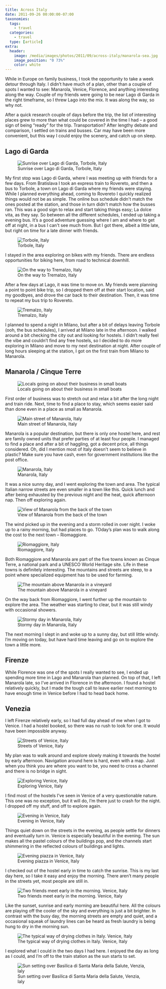 ```yaml
---
title: Across Italy
date: 2011-09-26 00:00:00-07:00
taxonomies:
  tags:
    - travel
  categories:
    - travel
  type: [article]
extra:
  header:
    image: /media/images/photos/2011/09/across-italy/manarola-sea.jpg
    image_position: "0 73%"
    color: white
---
```

While in Europe on family business, I took the opportunity to take a week detour through Italy. I didn’t have much of a plan, other than a couple of spots I wanted to see: Manarola, Venice, Florence, and anything interesting along the way. Couple of my friends were going to be near Lago di Garda in the right timeframe, so I threw Lago into the mix. It was along the way, so why not.

After a quick research couple of days before the trip, the list of interesting places grew to more than what could be covered in the time I had – a good sign of being “ready” for the trip. Transportation? After lengthy debate and comparison, I settled on trains and busses. Car may have been more convenient, but this way I could enjoy the scenery, and catch up on sleep.

## Lago di Garda

<figure>
  <img src="/media/images/photos/2011/09/across-italy/lago-sunrise.jpg" title="Sunrise over Lago di Garda, Torbole, Italy"/>
  <figcaption>Sunrise over Lago di Garda, Torbole, Italy</figcaption>
</figure>

My first stop was Lago di Garda, where I was meeting up with friends for a few days. From Bratislava I took an express train to Rovereto, and then a bus to Torbole, a town on Lago di Garda where my friends were staying. While I planned everything ahead, coming to Rovereto I quickly realized things would not be as simple. The online bus schedule didn't match the ones posted at the station, and those in turn didn't match how the busses ran. This was a good sign to relax and start taking things easy; La dolce vita, as they say. So between all the different schedules, I ended up taking a evening bus. It’s a good adventure guessing where I am and where to get off at night, in a bus I can't see much from. But I got there, albeit a little late, but right on time for a late dinner with friends.

<figure>
  <img src="/media/images/photos/2011/09/across-italy/lago-torbole.jpg" title="Torbole, Italy"/>
  <figcaption>Torbole, Italy</figcaption>
</figure>

I stayed in the area exploring on bikes with my friends. There are endless opportunities for biking here, from road to technical downhill.

<figure>
  <img src="/media/images/photos/2011/09/across-italy/lago-tremalzo2.jpg" title="On the way to Tremalzo, Italy"/>
  <figcaption>On the way to Tremalzo, Italy</figcaption>
</figure>

After a few days at Lago, it was time to move on. My friends were planning a point to point bike trip, so I dropped them off at their start location, said my goodbyes, and drove the car back to their destination. Then, it was time to repeat my bus trip to Rovereto.

<figure>
  <img src="/media/images/photos/2011/09/across-italy/lago-tremalzo.jpg" title="Tremalzo, Italy"/>
  <figcaption>Tremalzo, Italy</figcaption>
</figure>

I planned to spend a night in Milano, but after a bit of delays leaving Torbole (ooh, the bus schedules), I arrived at Milano late in the afternoon. I walked around a bit checking the city out and looking for hostels. I didn’t really feel the vibe and couldn’t find any free hostels, so I decided to do more exploring in Milano and move to my next destination at night. After couple of long hours sleeping at the station, I got on the first train from Milano to Manarola.

## Manarola / Cinque Terre

<figure>
  <img src="/media/images/photos/2011/09/across-italy/manarola-sea.jpg" title="Locals going on about their business in small boats"/>
  <figcaption>Locals going on about their business in small boats</figcaption>
</figure>

First order of business was to stretch out and relax a bit after the long night and train ride. Next, time to find a place to stay, which seems easier said than done even in a place as small as Manarola.

<figure>
  <img src="/media/images/photos/2011/09/across-italy/manarola-mainstreet.jpg" title="Main street of Manarola, Italy"/>
  <figcaption>Main street of Manarola, Italy</figcaption>
</figure>

Manarola is a popular destination, but there is only one hostel here, and rest are family owned units that prefer parties of at least four people. I managed to find a place and after a bit of haggling, got a decent price, all things considered. Oh, did I mention most of Italy doesn't seem to believe in plastic? Make sure you have cash, even for government institutions like the post office.

<figure>
  <img src="/media/images/photos/2011/09/across-italy/manarola.jpg" title="Manarola, Italy"/>
  <figcaption>Manarola, Italy</figcaption>
</figure>

It was a nice sunny day, and I went exploring the town and area. The typical Italian narrow streets are even smaller in a town like this. Quick lunch and after being exhausted by the previous night and the heat, quick afternoon nap. Then off exploring again.

<figure>
  <img src="/media/images/photos/2011/09/across-italy/manarola-pano.jpg" title="View of Manarola from the back of the town"/>
  <figcaption>View of Manarola from the back of the town</figcaption>
</figure>

The wind picked up in the evening and a storm rolled in over night. I woke up to a rainy morning, but had places to go. TOday’s plan was to walk along the cost to the next town – Riomaggiore.

<figure>
  <img src="/media/images/photos/2011/09/across-italy/manarola-riomaggiore.jpg" title="Riomaggiore, Italy"/>
  <figcaption>Riomaggiore, Italy</figcaption>
</figure>

Both Riomaggiore and Manarola are part of the five towns known as Cinque Terre, a national park and a UNESCO World Heritage site. Life in these towns is definitely interesting. The mountains and streets are steep, to a point where specialized equipment has to be used for farming.

<figure>
  <img src="/media/images/photos/2011/09/across-italy/manarola-fields.jpg" title="The mountain above Manarola in a vineyard"/>
  <figcaption>The mountain above Manarola in a vineyard</figcaption>
</figure>

On the way back from Riomaggiore, I went further up the mountain to explore the area. The weather was starting to clear, but it was still windy with occasional showers.

<figure>
  <img src="/media/images/photos/2011/09/across-italy/manarola-storm.jpg" title="Stormy day in Manarola, Italy"/>
  <figcaption>Stormy day in Manarola, Italy</figcaption>
</figure>

The next morning I slept in and woke up to a sunny day, but still little windy. I’m moving on today, but have hard time leaving and go on to explore the town a little more.


## Firenze

While Florence was one of the spots I really wanted to see, I ended up spending more time in Lago and Manarola than planned. On top of that, I left Manarola late, so I’ve arrived in Florence in the afternoon. I found a hostel relatively quickly, but I made the tough call to leave earlier next morning to have enough time in Venice before I had to head back home.

## Venezia

I left Firenze relatively early, so I had full day ahead of me when I got to Venice. I had a hostel booked, so there was no rush to look for one. It would have been impossible anyway.

<figure>
  <img src="/media/images/photos/2011/09/across-italy/venezia-welcome.jpg" title="Streets of Venice, Italy"/>
  <figcaption>Streets of Venice, Italy</figcaption>
</figure>

My plan was to walk around and explore slowly making it towards the hostel by early afternoon. Navigation around here is hard, even with a map. Just when you think you are where you want to be, you need to cross a channel and there is no bridge in sight.

<figure>
  <img src="/media/images/photos/2011/09/across-italy/venezia-exploring.jpg" title="Exploring Venice, Italy"/>
  <figcaption>Exploring Venice, Italy</figcaption>
</figure>

I find most of the hostels I’ve seen in Venice of a very questionable nature. This one was no exception, but it will do, I’m there just to crash for the night. I dropped off my stuff, and off to explore again.

<figure>
  <img src="/media/images/photos/2011/09/across-italy/venezia-evening.jpg" title="Evening in Venice, Italy"/>
  <figcaption>Evening in Venice, Italy</figcaption>
</figure>

Things quiet down on the streets in the evening, as people settle for dinners and eventually turn in. Venice is especially beautiful in the evening. The sun makes all the pastel colours of the buildings pop, and the channels start shimmering in the reflected colours of buildings and lights.

<figure>
  <img src="/media/images/photos/2011/09/across-italy/venezia-evening-piazza.jpg" title="Evening piazza in Venice, Italy"/>
  <figcaption>Evening piazza in Venice, Italy</figcaption>
</figure>

I checked out of the hostel early in time to catch the sunrise. This is my last day here, so I take it easy and enjoy the morning. There aren’t many people in the streets yet, most people are still in.

<figure>
  <img src="/media/images/photos/2011/09/across-italy/venezia-morning.jpg" title="Two friends meet early in the morning. Venice, Italy"/>
  <figcaption>Two friends meet early in the morning. Venice, Italy</figcaption>
</figure>

Like the sunset, sunrise and early morning are beautiful here. All the colours are playing off the cooler of the sky and everything is just a bit brighter. In contrast with the busy day, the morning streets are empty and quiet, and a occasional squeak of laundry lines can be heard as fresh laundry is being hung to dry in the morning sun.

<figure>
  <img src="/media/images/photos/2011/09/across-italy/venezia-clothes.jpg" title="The typical way of drying clothes in Italy. Venice, Italy"/>
  <figcaption>The typical way of drying clothes in Italy. Venice, Italy</figcaption>
</figure>

I explored what I could in the two days I had here. I enjoyed the day as long as I could, and I’m off to the train station as the sun starts to set.

<figure>
  <img src="/media/images/photos/2011/09/across-italy/venezia-sunset.jpg" title="Sun setting over Basilica di Santa Maria della Salute, Venzia, Ialy"/>
  <figcaption>Sun setting over Basilica di Santa Maria della Salute, Venzia, Ialy</figcaption>
</figure>
